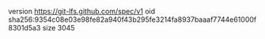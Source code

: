 version https://git-lfs.github.com/spec/v1
oid sha256:9354c08e03e98fe82a940f43b295fe3214fa8937baaaf7744e61000f8301d5a3
size 3045
